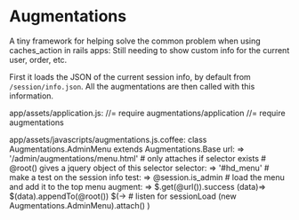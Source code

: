 # Augmentations

A tiny framework for helping solve the common problem when using caches_action in rails apps: Still needing to show custom info for the current user, order, etc.

First it loads the JSON of the current session info, by default from `/session/info.json`. All the augmentations are then called with this information.

app/assets/application.js:
    //= require augmentations/application
    //= require augmentations

app/assets/javascripts/augmentations.js.coffee:
    class Augmentations.AdminMenu extends Augmentations.Base
      url: =>
        '/admin/augmentations/menu.html'
      # only attaches if selector exists
      # @root() gives a jquery object of this selector
      selector: =>
        '#hd_menu'
      # make a test on the session info
      test: =>
        @session.is_admin
      # load the menu and add it to the top menu
      augment: =>
        $.get(@url()).success (data)=>
          $(data).appendTo(@root())
    $(->
      # listen for sessionLoad
      (new Augmentations.AdminMenu).attach()
    )